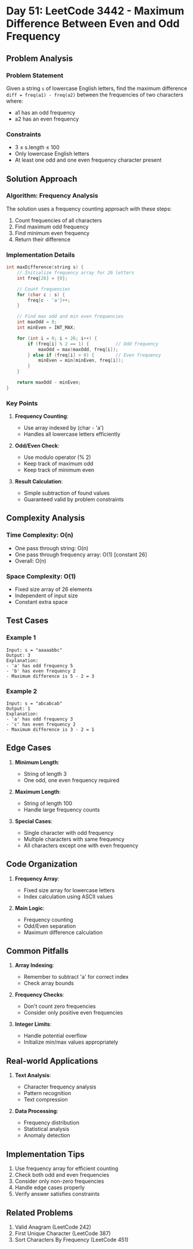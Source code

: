 # Day 51: LeetCode 3442 - Maximum Difference Between Even and Odd Frequency

## Problem Analysis

### Problem Statement

Given a string `s` of lowercase English letters, find the maximum difference `diff = freq(a1) - freq(a2)` between the frequencies of two characters where:

- a1 has an odd frequency
- a2 has an even frequency

### Constraints

- 3 ≤ s.length ≤ 100
- Only lowercase English letters
- At least one odd and one even frequency character present

## Solution Approach

### Algorithm: Frequency Analysis

The solution uses a frequency counting approach with these steps:

1. Count frequencies of all characters
2. Find maximum odd frequency
3. Find minimum even frequency
4. Return their difference

### Implementation Details

```cpp
int maxDifference(string s) {
    // Initialize frequency array for 26 letters
    int freq[26] = {0};

    // Count frequencies
    for (char c : s) {
        freq[c - 'a']++;
    }

    // Find max odd and min even frequencies
    int maxOdd = 0;
    int minEven = INT_MAX;

    for (int i = 0; i < 26; i++) {
        if (freq[i] % 2 == 1) {          // Odd frequency
            maxOdd = max(maxOdd, freq[i]);
        } else if (freq[i] > 0) {        // Even frequency
            minEven = min(minEven, freq[i]);
        }
    }

    return maxOdd - minEven;
}
```

### Key Points

1. **Frequency Counting**:

   - Use array indexed by (char - 'a')
   - Handles all lowercase letters efficiently

2. **Odd/Even Check**:

   - Use modulo operator (% 2)
   - Keep track of maximum odd
   - Keep track of minimum even

3. **Result Calculation**:
   - Simple subtraction of found values
   - Guaranteed valid by problem constraints

## Complexity Analysis

### Time Complexity: O(n)

- One pass through string: O(n)
- One pass through frequency array: O(1) [constant 26]
- Overall: O(n)

### Space Complexity: O(1)

- Fixed size array of 26 elements
- Independent of input size
- Constant extra space

## Test Cases

### Example 1

```
Input: s = "aaaaabbc"
Output: 3
Explanation:
- 'a' has odd frequency 5
- 'b' has even frequency 2
- Maximum difference is 5 - 2 = 3
```

### Example 2

```
Input: s = "abcabcab"
Output: 1
Explanation:
- 'a' has odd frequency 3
- 'c' has even frequency 2
- Maximum difference is 3 - 2 = 1
```

## Edge Cases

1. **Minimum Length**:

   - String of length 3
   - One odd, one even frequency required

2. **Maximum Length**:

   - String of length 100
   - Handle large frequency counts

3. **Special Cases**:
   - Single character with odd frequency
   - Multiple characters with same frequency
   - All characters except one with even frequency

## Code Organization

1. **Frequency Array**:

   - Fixed size array for lowercase letters
   - Index calculation using ASCII values

2. **Main Logic**:
   - Frequency counting
   - Odd/Even separation
   - Maximum difference calculation

## Common Pitfalls

1. **Array Indexing**:

   - Remember to subtract 'a' for correct index
   - Check array bounds

2. **Frequency Checks**:

   - Don't count zero frequencies
   - Consider only positive even frequencies

3. **Integer Limits**:
   - Handle potential overflow
   - Initialize min/max values appropriately

## Real-world Applications

1. **Text Analysis**:

   - Character frequency analysis
   - Pattern recognition
   - Text compression

2. **Data Processing**:
   - Frequency distribution
   - Statistical analysis
   - Anomaly detection

## Implementation Tips

1. Use frequency array for efficient counting
2. Check both odd and even frequencies
3. Consider only non-zero frequencies
4. Handle edge cases properly
5. Verify answer satisfies constraints

## Related Problems

1. Valid Anagram (LeetCode 242)
2. First Unique Character (LeetCode 387)
3. Sort Characters By Frequency (LeetCode 451)
